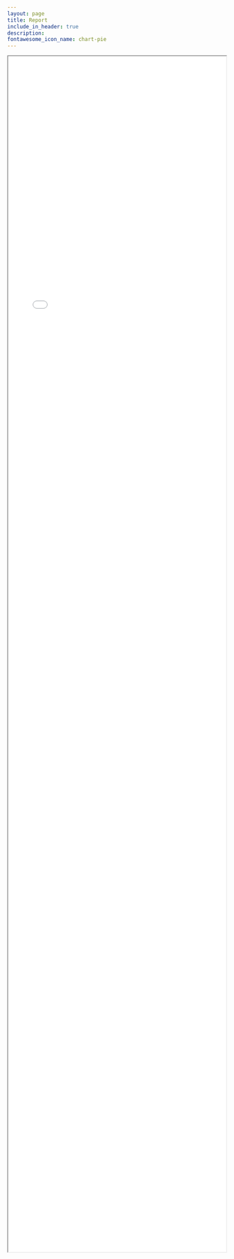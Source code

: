 ```yaml
---
layout: page
title: Report
include_in_header: true
description:  
fontawesome_icon_name: chart-pie
---
```

<iframe src="/assets/deliverables/final_report.pdf" style="height:70.72%;width:100%;"></iframe>
  

